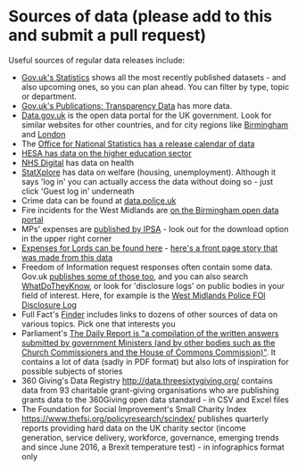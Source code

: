 # Sources of data (please add to this and submit a pull request)

Useful sources of regular data releases include:

* [Gov.uk's Statistics](https://www.gov.uk/government/statistics) shows all the most recently published datasets - and also upcoming ones, so you can plan ahead. You can filter by type, topic or department.
* [Gov.uk's Publications: Transparency Data](https://www.gov.uk/government/publications?keywords=&publication_filter_option=transparency-data&topics%5B%5D=all&departments%5B%5D=all&official_document_status=all&world_locations%5B%5D=all&from_date=&to_date=) has more data.
* [Data.gov.uk](https://data.gov.uk/) is the open data portal for the UK government. Look for similar websites for other countries, and for city regions like [Birmingham](https://data.birmingham.gov.uk/) and [London](https://data.london.gov.uk/)
* The [Office for National Statistics has a release calendar of data](https://www.ons.gov.uk/releasecalendar)
* [HESA has data on the higher education sector](https://www.hesa.ac.uk/data-and-analysis)
* [NHS Digital](https://digital.nhs.uk/article/6678/All-Publications) has data on health
* [StatXplore](https://stat-xplore.dwp.gov.uk/) has data on welfare (housing, unemployment). Although it says 'log in' you can actually access the data without doing so - just click 'Guest log in' underneath
* Crime data can be found at [data.police.uk](https://data.police.uk/)
* Fire incidents for the West Midlands are [on the Birmingham open data portal](https://data.birmingham.gov.uk/dataset/wmfs2016incidents)
* MPs' expenses are [published by IPSA](http://www.theipsa.org.uk/mp-costs/other-published-data/) - look out for the download option in the upper right corner
* [Expenses for Lords can be found here](http://www.parliament.uk/business/lords/whos-in-the-house-of-lords/house-of-lords-expenses/) - [here's a front page story that was made from this data](http://www.mirror.co.uk/news/politics/new-expenses-scandal-115-lords-11209593)
* Freedom of Information request responses often contain some data. Gov.uk [publishes some of those too](https://www.gov.uk/government/publications?keywords=&publication_filter_option=foi-releases&topics%5B%5D=all&departments%5B%5D=all&official_document_status=all&world_locations%5B%5D=all&from_date=&to_date=), and you can also search [WhatDoTheyKnow](https://www.whatdotheyknow.com/), or look for 'disclosure logs' on public bodies in your field of interest. Here, for example is the [West Midlands Police FOI Disclosure Log](https://foi.west-midlands.police.uk/)
* Full Fact's [Finder](https://fullfact.org/finder/) includes links to dozens of other sources of data on various topics. Pick one that interests you
* Parliament's [The Daily Report is "a compilation of the written answers submitted by government Ministers (and by other bodies such as the Church Commissioners and the House of Commons Commission)"](https://www.parliament.uk/business/publications/written-questions-answers-statements/daily-reports/). It contains a lot of data (sadly in PDF format) but also lots of inspiration for possible subjects of stories
* 360 Giving's Data Registry http://data.threesixtygiving.org/ contains data from 93 charitable grant-giving organisations who are publishing grants data to the 360Giving open data standard - in CSV and Excel files
* The Foundation for Social Improvement's Small Charity Index https://www.thefsi.org/policyresearch/scindex/ publishes quarterly reports  providing hard data on the UK charity sector (income generation, service delivery, workforce, governance, emerging trends and since June 2016, a Brexit temperature test) - in infographics format only

